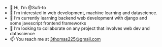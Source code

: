 - 👋 Hi, I’m @Sufi-to
- 👀 I’m interested in web development, machine learning and datascience.
- 🌱 I’m currently learning backend web development with django and some javescript frontend frameworks
- 💞️ I’m looking to collaborate on any project that involves web dev and datascience
- 📫 You reach me at 3thomas225@gmail.com

<!---
Sufi-to/Sufi-to is a ✨ special ✨ repository because its `README.md` (this file) appears on your GitHub profile.
You can click the Preview link to take a look at your changes.
--->
